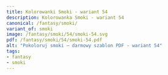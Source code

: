 ```yaml
---
title: Kolorowanki Smoki - wariant 54
description: Kolorowanka Smoki - wariant 54
canonical: /fantasy/smoki/
variant_of: smoki
image: /fantasy/smoki/54/smoki-54.svg
pdf: /fantasy/smoki/54/smoki-54.pdf
alt: "Pokoloruj smoki – darmowy szablon PDF - wariant 54"
tags:
- fantasy
- smoki
---
```

